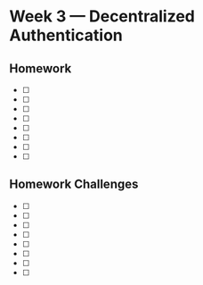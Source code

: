 # Week 3 — Decentralized Authentication

## Homework
- [ ] 
- [ ] 
- [ ] 
- [ ] 
- [ ] 
- [ ] 
- [ ] 
- [ ] 

## Homework Challenges
- [ ] 
- [ ] 
- [ ] 
- [ ] 
- [ ] 
- [ ] 
- [ ] 
- [ ] 